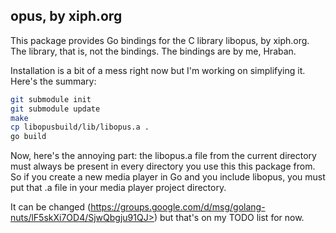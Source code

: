 ## opus, by xiph.org

This package provides Go bindings for the C library libopus, by xiph.org. The
library, that is, not the bindings. The bindings are by me, Hraban.

Installation is a bit of a mess right now but I'm working on simplifying it.
Here's the summary:

```sh
git submodule init
git submodule update
make
cp libopusbuild/lib/libopus.a .
go build
```

Now, here's the annoying part: the libopus.a file from the current directory
must always be present in every directory you use this this package from. So if
you create a new media player in Go and you include libopus, you must put that
.a file in your media player project directory.

It can be changed
(https://groups.google.com/d/msg/golang-nuts/lF5skXi7OD4/SjwQbgju91QJ>) but
that's on my TODO list for now.
